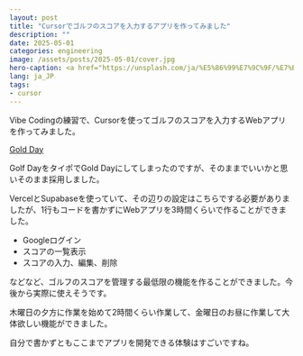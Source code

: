 ```yaml
---
layout: post
title: "Cursorでゴルフのスコアを入力するアプリを作ってみました"
description: ""
date: 2025-05-01
categories: engineering
image: /assets/posts/2025-05-01/cover.jpg
hero-caption: <a href="https://unsplash.com/ja/%E5%86%99%E7%9C%9F/%E7%B7%91%E3%81%AE%E3%83%95%E3%82%A3%E3%83%BC%E3%83%AB%E3%83%89%E3%81%AE%E4%B8%8A%E3%81%AB%E5%BA%A7%E3%81%A3%E3%81%A6%E3%81%84%E3%82%8B%E3%82%B4%E3%83%AB%E3%83%95%E3%83%9C%E3%83%BC%E3%83%AB-WHf1wtNMMLU?utm_content=creditCopyText&utm_medium=referral&utm_source=unsplash">Unsplash</a>の<a href="https://unsplash.com/ja/@mk__s?utm_content=creditCopyText&utm_medium=referral&utm_source=unsplash">mk. s</a>が撮影した写真
lang: ja_JP
tags:
- cursor
---
```


Vibe Codingの練習で、Cursorを使ってゴルフのスコアを入力するWebアプリを作ってみました。

[Gold Day](https://gold-day.vercel.app)

Golf DayをタイポでGold Dayにしてしまったのですが、そのままでいいかと思いそのまま採用しました。

VercelとSupabaseを使っていて、その辺りの設定はこちらでする必要がありましたが、1行もコードを書かずにWebアプリを3時間くらいで作ることができました。

- Googleログイン
- スコアの一覧表示
- スコアの入力、編集、削除

などなど、ゴルフのスコアを管理する最低限の機能を作ることができました。今後から実際に使えそうです。

木曜日の夕方に作業を始めて2時間くらい作業して、金曜日のお昼に作業して大体欲しい機能ができました。

自分で書かずともここまでアプリを開発できる体験はすごいですね。